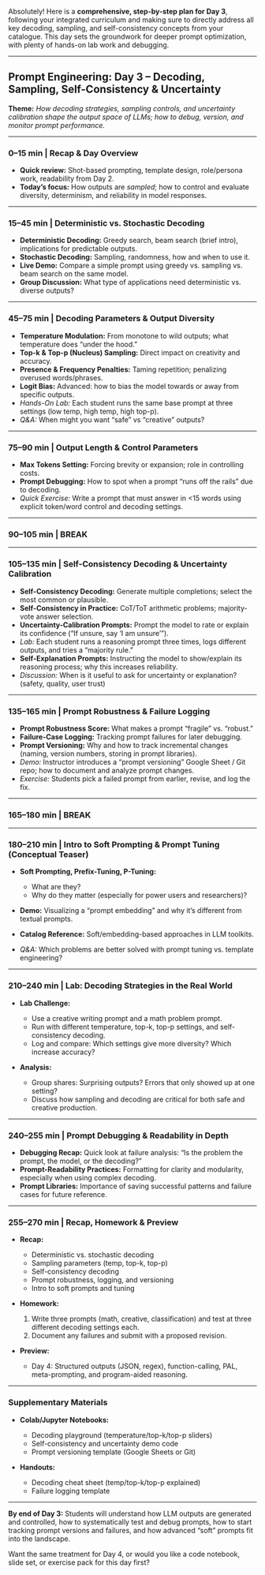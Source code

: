 Absolutely! Here is a **comprehensive, step-by-step plan for Day 3**, following your integrated curriculum and making sure to directly address all key decoding, sampling, and self-consistency concepts from your catalogue. This day sets the groundwork for deeper prompt optimization, with plenty of hands-on lab work and debugging.

---

## **Prompt Engineering: Day 3 – Decoding, Sampling, Self-Consistency & Uncertainty**

**Theme:**
*How decoding strategies, sampling controls, and uncertainty calibration shape the output space of LLMs; how to debug, version, and monitor prompt performance.*

---

### **0–15 min | Recap & Day Overview**

* **Quick review:** Shot-based prompting, template design, role/persona work, readability from Day 2.
* **Today’s focus:** How outputs are *sampled*; how to control and evaluate diversity, determinism, and reliability in model responses.

---

### **15–45 min | Deterministic vs. Stochastic Decoding**

* **Deterministic Decoding:** Greedy search, beam search (brief intro), implications for predictable outputs.
* **Stochastic Decoding:** Sampling, randomness, how and when to use it.
* **Live Demo:** Compare a simple prompt using greedy vs. sampling vs. beam search on the same model.
* **Group Discussion:** What type of applications need deterministic vs. diverse outputs?

---

### **45–75 min | Decoding Parameters & Output Diversity**

* **Temperature Modulation:** From monotone to wild outputs; what temperature does “under the hood.”
* **Top-k & Top-p (Nucleus) Sampling:** Direct impact on creativity and accuracy.
* **Presence & Frequency Penalties:** Taming repetition; penalizing overused words/phrases.
* **Logit Bias:** Advanced: how to bias the model towards or away from specific outputs.
* *Hands-On Lab:* Each student runs the same base prompt at three settings (low temp, high temp, high top-p).
* *Q\&A:* When might you want “safe” vs “creative” outputs?

---

### **75–90 min | Output Length & Control Parameters**

* **Max Tokens Setting:** Forcing brevity or expansion; role in controlling costs.
* **Prompt Debugging:** How to spot when a prompt “runs off the rails” due to decoding.
* *Quick Exercise:* Write a prompt that must answer in <15 words using explicit token/word control and decoding settings.

---

### **90–105 min | BREAK**

---

### **105–135 min | Self-Consistency Decoding & Uncertainty Calibration**

* **Self-Consistency Decoding:** Generate multiple completions; select the most common or plausible.
* **Self-Consistency in Practice:** CoT/ToT arithmetic problems; majority-vote answer selection.
* **Uncertainty-Calibration Prompts:** Prompt the model to rate or explain its confidence (“If unsure, say ‘I am unsure’”).
* *Lab:* Each student runs a reasoning prompt three times, logs different outputs, and tries a “majority rule.”
* **Self-Explanation Prompts:** Instructing the model to show/explain its reasoning process; why this increases reliability.
* *Discussion:* When is it useful to ask for uncertainty or explanation? (safety, quality, user trust)

---

### **135–165 min | Prompt Robustness & Failure Logging**

* **Prompt Robustness Score:** What makes a prompt “fragile” vs. “robust.”
* **Failure-Case Logging:** Tracking prompt failures for later debugging.
* **Prompt Versioning:** Why and how to track incremental changes (naming, version numbers, storing in prompt libraries).
* *Demo:* Instructor introduces a “prompt versioning” Google Sheet / Git repo; how to document and analyze prompt changes.
* *Exercise:* Students pick a failed prompt from earlier, revise, and log the fix.

---

### **165–180 min | BREAK**

---

### **180–210 min | Intro to Soft Prompting & Prompt Tuning (Conceptual Teaser)**

* **Soft Prompting, Prefix-Tuning, P-Tuning:**

  * What are they?
  * Why do they matter (especially for power users and researchers)?
* **Demo:** Visualizing a “prompt embedding” and why it’s different from textual prompts.
* **Catalog Reference:** Soft/embedding-based approaches in LLM toolkits.
* *Q\&A:* Which problems are better solved with prompt tuning vs. template engineering?

---

### **210–240 min | Lab: Decoding Strategies in the Real World**

* **Lab Challenge:**

  * Use a creative writing prompt and a math problem prompt.
  * Run with different temperature, top-k, top-p settings, and self-consistency decoding.
  * Log and compare: Which settings give more diversity? Which increase accuracy?
* **Analysis:**

  * Group shares: Surprising outputs? Errors that only showed up at one setting?
  * Discuss how sampling and decoding are critical for both safe and creative production.

---

### **240–255 min | Prompt Debugging & Readability in Depth**

* **Debugging Recap:** Quick look at failure analysis: “Is the problem the prompt, the model, or the decoding?”
* **Prompt-Readability Practices:** Formatting for clarity and modularity, especially when using complex decoding.
* **Prompt Libraries:** Importance of saving successful patterns and failure cases for future reference.

---

### **255–270 min | Recap, Homework & Preview**

* **Recap:**

  * Deterministic vs. stochastic decoding
  * Sampling parameters (temp, top-k, top-p)
  * Self-consistency decoding
  * Prompt robustness, logging, and versioning
  * Intro to soft prompts and tuning
* **Homework:**

  1. Write three prompts (math, creative, classification) and test at three different decoding settings each.
  2. Document any failures and submit with a proposed revision.
* **Preview:**

  * Day 4: Structured outputs (JSON, regex), function-calling, PAL, meta-prompting, and program-aided reasoning.

---

### **Supplementary Materials**

* **Colab/Jupyter Notebooks:**

  * Decoding playground (temperature/top-k/top-p sliders)
  * Self-consistency and uncertainty demo code
  * Prompt versioning template (Google Sheets or Git)
* **Handouts:**

  * Decoding cheat sheet (temp/top-k/top-p explained)
  * Failure logging template

---

**By end of Day 3:**
Students will understand how LLM outputs are generated and controlled, how to systematically test and debug prompts, how to start tracking prompt versions and failures, and how advanced “soft” prompts fit into the landscape.

Want the same treatment for Day 4, or would you like a code notebook, slide set, or exercise pack for this day first?
